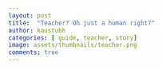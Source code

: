 ```yaml
---
layout: post
title:  "Teacher? Oh just a human right?"
author: kaustubh
categories: [ guide, teacher, story]
image: assets/thumbnails/teacher.png
comments: true
---
```


